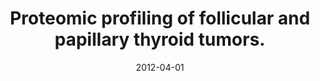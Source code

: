 ---
link: https://dx.doi.org/10.1530/EJE-11-0856
journal: European journal of endocrinology
title: Proteomic profiling of follicular and papillary thyroid tumors.
date: 2012-04-01
authors: Sofiadis, A, Becker, S, Hellman, U, Hultin-Rosenberg, L, Dinets, A, Hulchiy, M, Zedenius, J, Wallin, G, Foukakis, T, Höög, A, Auer, G, Lehtiö, J, Larsson, C
---